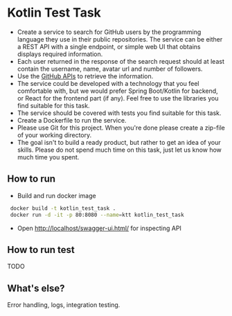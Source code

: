 # Kotlin Test Task

* Create a service to search for GitHub users by the programming language they use in their public repositories. 
The service can be either a REST API with a single endpoint, or simple web UI that obtains displays required information.
* Each user returned in the response of the search request should at least contain the username, name, avatar url and number of followers.
* Use the [GitHub APIs](https://developer.github.com/v3/) to retrieve the information.
* The service could be developed with a technology that you feel comfortable with, but we would prefer Spring Boot/Kotlin for backend, 
or React for the frontend part (if any). Feel free to use the libraries you find suitable for this task.
* The service should be covered with tests you find suitable for this task.
* Create a Dockerfile to run the service.
* Please use Git for this project. When you're done please create a zip-file of your working directory.
* The goal isn't to build a ready product, but rather to get an idea of your skills. Please do not spend much time on this task, 
just let us know how much time you spent.

## How to run

* Build and run docker image
```bash 
 docker build -t kotlin_test_task .
 docker run -d -it -p 80:8080 --name=ktt kotlin_test_task
 ```
 
 * Open [http://localhost/swagger-ui.html/](http://localhost/swagger-ui.html) for inspecting API

## How to run test

TODO

## What's else?

Error handling, logs, integration testing.